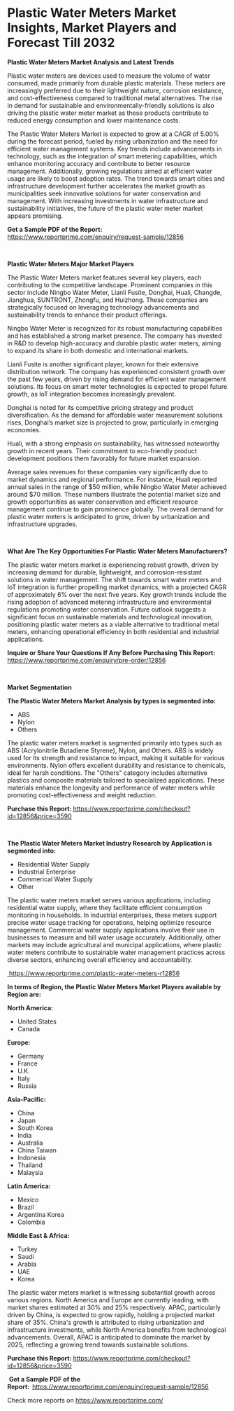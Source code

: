 <p><h1>Plastic Water Meters Market Insights, Market Players and Forecast Till 2032</h1></p><p><strong>Plastic Water Meters Market Analysis and Latest Trends</strong></p>
<p><p>Plastic water meters are devices used to measure the volume of water consumed, made primarily from durable plastic materials. These meters are increasingly preferred due to their lightweight nature, corrosion resistance, and cost-effectiveness compared to traditional metal alternatives. The rise in demand for sustainable and environmentally-friendly solutions is also driving the plastic water meter market as these products contribute to reduced energy consumption and lower maintenance costs.</p><p>The Plastic Water Meters Market is expected to grow at a CAGR of 5.00% during the forecast period, fueled by rising urbanization and the need for efficient water management systems. Key trends include advancements in technology, such as the integration of smart metering capabilities, which enhance monitoring accuracy and contribute to better resource management. Additionally, growing regulations aimed at efficient water usage are likely to boost adoption rates. The trend towards smart cities and infrastructure development further accelerates the market growth as municipalities seek innovative solutions for water conservation and management. With increasing investments in water infrastructure and sustainability initiatives, the future of the plastic water meter market appears promising.</p></p>
<p><strong>Get a Sample PDF of the Report:&nbsp;</strong> <a href="https://www.reportprime.com/enquiry/request-sample/12856?utm_campaign=2242&utm_medium=2&utm_source=Github&utm_content=ia&utm_term=19032025&utm_id=plastic-water-meters">https://www.reportprime.com/enquiry/request-sample/12856</a></p>
<p>&nbsp;</p>
<p><strong>Plastic Water Meters Major Market Players</strong></p>
<p><p>The Plastic Water Meters market features several key players, each contributing to the competitive landscape. Prominent companies in this sector include Ningbo Water Meter, Lianli Fusite, Donghai, Huali, Changde, Jianghua, SUNTRONT, Zhongfu, and Huizhong. These companies are strategically focused on leveraging technology advancements and sustainability trends to enhance their product offerings.</p><p>Ningbo Water Meter is recognized for its robust manufacturing capabilities and has established a strong market presence. The company has invested in R&D to develop high-accuracy and durable plastic water meters, aiming to expand its share in both domestic and international markets.</p><p>Lianli Fusite is another significant player, known for their extensive distribution network. The company has experienced consistent growth over the past few years, driven by rising demand for efficient water management solutions. Its focus on smart meter technologies is expected to propel future growth, as IoT integration becomes increasingly prevalent.</p><p>Donghai is noted for its competitive pricing strategy and product diversification. As the demand for affordable water measurement solutions rises, Donghai’s market size is projected to grow, particularly in emerging economies.</p><p>Huali, with a strong emphasis on sustainability, has witnessed noteworthy growth in recent years. Their commitment to eco-friendly product development positions them favorably for future market expansion. </p><p>Average sales revenues for these companies vary significantly due to market dynamics and regional performance. For instance, Huali reported annual sales in the range of $50 million, while Ningbo Water Meter achieved around $70 million. These numbers illustrate the potential market size and growth opportunities as water conservation and efficient resource management continue to gain prominence globally. The overall demand for plastic water meters is anticipated to grow, driven by urbanization and infrastructure upgrades.</p></p>
<p>&nbsp;</p>
<p><strong>What Are The Key Opportunities For Plastic Water Meters Manufacturers?</strong></p>
<p><p>The plastic water meters market is experiencing robust growth, driven by increasing demand for durable, lightweight, and corrosion-resistant solutions in water management. The shift towards smart water meters and IoT integration is further propelling market dynamics, with a projected CAGR of approximately 6% over the next five years. Key growth trends include the rising adoption of advanced metering infrastructure and environmental regulations promoting water conservation. Future outlook suggests a significant focus on sustainable materials and technological innovation, positioning plastic water meters as a viable alternative to traditional metal meters, enhancing operational efficiency in both residential and industrial applications.</p></p>
<p><strong>Inquire or Share Your Questions If Any Before Purchasing This Report:</strong> <a href="https://www.reportprime.com/enquiry/pre-order/12856?utm_campaign=2242&utm_medium=2&utm_source=Github&utm_content=ia&utm_term=19032025&utm_id=plastic-water-meters">https://www.reportprime.com/enquiry/pre-order/12856</a></p>
<p>&nbsp;</p>
<p><strong>Market Segmentation</strong></p>
<p><strong>The Plastic Water Meters Market Analysis by types is segmented into:</strong></p>
<p><ul><li>ABS</li><li>Nylon</li><li>Others</li></ul></p>
<p><p>The plastic water meters market is segmented primarily into types such as ABS (Acrylonitrile Butadiene Styrene), Nylon, and Others. ABS is widely used for its strength and resistance to impact, making it suitable for various environments. Nylon offers excellent durability and resistance to chemicals, ideal for harsh conditions. The "Others" category includes alternative plastics and composite materials tailored to specialized applications. These materials enhance the longevity and performance of water meters while promoting cost-effectiveness and weight reduction.</p></p>
<p><strong>Purchase this Report:&nbsp;</strong><a href="https://www.reportprime.com/checkout?id=12856&price=3590&utm_campaign=2242&utm_medium=2&utm_source=Github&utm_content=ia&utm_term=19032025&utm_id=plastic-water-meters">https://www.reportprime.com/checkout?id=12856&price=3590</a></p>
<p>&nbsp;</p>
<p><strong>The Plastic Water Meters Market Industry Research by Application is segmented into:</strong></p>
<p><ul><li>Residential Water Supply</li><li>Industrial Enterprise</li><li>Commerical Water Supply</li><li>Other</li></ul></p>
<p><p>The plastic water meters market serves various applications, including residential water supply, where they facilitate efficient consumption monitoring in households. In industrial enterprises, these meters support precise water usage tracking for operations, helping optimize resource management. Commercial water supply applications involve their use in businesses to measure and bill water usage accurately. Additionally, other markets may include agricultural and municipal applications, where plastic water meters contribute to sustainable water management practices across diverse sectors, enhancing overall efficiency and accountability.</p></p>
<p><a href="https://www.reportprime.com/plastic-water-meters-r12856?utm_campaign=2242&utm_medium=2&utm_source=Github&utm_content=ia&utm_term=19032025&utm_id=plastic-water-meters">&nbsp;https://www.reportprime.com/plastic-water-meters-r12856</a></p>
<p><strong>In terms of Region, the Plastic Water Meters Market Players available by Region are:</strong></p>
<p>
    <p> <strong> North America: </strong>
        <ul>
            <li>United States</li>
            <li>Canada</li>
        </ul>
        </p> 
    <p> <strong> Europe: </strong>
        <ul>
            <li>Germany</li>
            <li>France</li>
            <li>U.K.</li>
            <li>Italy</li>
            <li>Russia</li>
        </ul>
        </p> 
    <p> <strong> Asia-Pacific: </strong>
        <ul>
            <li>China</li>
            <li>Japan</li>
            <li>South Korea</li>
            <li>India</li>
            <li>Australia</li>
            <li>China Taiwan</li>
            <li>Indonesia</li>
            <li>Thailand</li>
            <li>Malaysia</li>
        </ul>
        </p> 
    <p> <strong> Latin America: </strong>
        <ul>
            <li>Mexico</li>
            <li>Brazil</li>
            <li>Argentina Korea</li>
            <li>Colombia</li>
        </ul>
        </p> 
    <p> <strong> Middle East & Africa: </strong>
        <ul>
            <li>Turkey</li>
            <li>Saudi</li>
            <li>Arabia</li>
            <li>UAE</li>
            <li>Korea</li>
        </ul>
    </p>
    </p>
<p><p>The plastic water meters market is witnessing substantial growth across various regions. North America and Europe are currently leading, with market shares estimated at 30% and 25% respectively. APAC, particularly driven by China, is expected to grow rapidly, holding a projected market share of 35%. China's growth is attributed to rising urbanization and infrastructure investments, while North America benefits from technological advancements. Overall, APAC is anticipated to dominate the market by 2025, reflecting a growing trend towards sustainable solutions.</p></p>
<p><strong>Purchase this Report: </strong><a href="https://www.reportprime.com/checkout?id=12856&price=3590&utm_campaign=2242&utm_medium=2&utm_source=Github&utm_content=ia&utm_term=19032025&utm_id=plastic-water-meters">https://www.reportprime.com/checkout?id=12856&price=3590</a></p>
<p>&nbsp;<strong>Get a Sample PDF of the Report:&nbsp;&nbsp;</strong><a href="https://www.reportprime.com/enquiry/request-sample/12856?utm_campaign=2242&utm_medium=2&utm_source=Github&utm_content=ia&utm_term=19032025&utm_id=plastic-water-meters">https://www.reportprime.com/enquiry/request-sample/12856</a></p>
<p><strong></strong></p>
<p>Check more reports on <a href="https://www.reportprime.com/?utm_campaign=2242&utm_medium=2&utm_source=Github&utm_content=ia&utm_term=19032025&utm_id=plastic-water-meters">https://www.reportprime.com/</a></p>